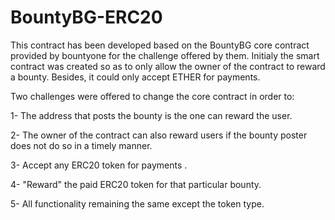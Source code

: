 # BountyBG-ERC20

This contract has been developed based on the BountyBG core contract provided by bountyone for the challenge offered by them. 
Initialy the smart contract was created so as to only allow the owner of the contract to reward a bounty. Besides, it could only accept 
ETHER for payments. 

Two challenges were offered to change the core contract in order to:

1- The address that posts the bounty is the one can reward the user.

2- The owner of the contract can also reward users if the bounty poster does not do so in a timely manner.

3- Accept any ERC20 token for payments .

4- "Reward" the paid ERC20 token for that particular bounty.

5- All functionality remaining the same except the token type.
